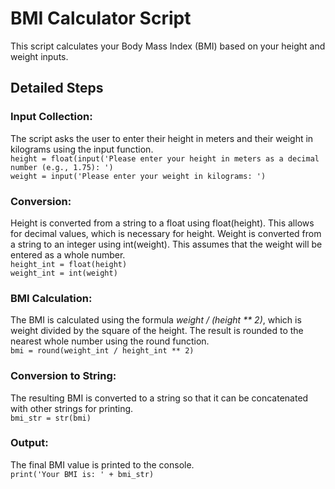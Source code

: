 # BMI Calculator Script

This script calculates your Body Mass Index (BMI) based on your height and weight inputs.

## Detailed Steps

### Input Collection:
The script asks the user to enter their height in meters and their weight in kilograms using the input function.  
`height = float(input('Please enter your height in meters as a decimal number (e.g., 1.75): ')`  
`weight = input('Please enter your weight in kilograms: ')`

### Conversion:
Height is converted from a string to a float using float(height). This allows for decimal values, which is necessary for height.
Weight is converted from a string to an integer using int(weight). This assumes that the weight will be entered as a whole number.  
`height_int = float(height)`  
`weight_int = int(weight)`

### BMI Calculation:
The BMI is calculated using the formula _weight / (height ** 2)_, which is weight divided by the square of the height.
The result is rounded to the nearest whole number using the round function.  
`bmi = round(weight_int / height_int ** 2)`

### Conversion to String:
The resulting BMI is converted to a string so that it can be concatenated with other strings for printing.  
`bmi_str = str(bmi)`

### Output:
The final BMI value is printed to the console.  
`print('Your BMI is: ' + bmi_str)`
